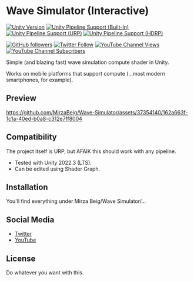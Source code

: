 # Wave Simulator (Interactive)

[![Unity Version](https://img.shields.io/badge/Unity-2022.3%20LTS%2B-blueviolet?logo=unity)](https://unity3d.com/get-unity/download)
[![Unity Pipeline Support (Built-In)](https://img.shields.io/badge/BiRP_✔️-darkgreen?logo=unity)](https://unity3d.com/get-unity/download)
[![Unity Pipeline Support (URP)](https://img.shields.io/badge/URP_✔️-blue?logo=unity)](https://unity3d.com/get-unity/download)
[![Unity Pipeline Support (HDRP)](https://img.shields.io/badge/HDRP_✔️-darkred?logo=unity)](https://unity3d.com/get-unity/download)

[![GitHub followers](https://img.shields.io/github/followers/MirzaBeig?style=social)](https://github.com/MirzaBeig?tab=followers)
[![Twitter Follow](https://img.shields.io/twitter/follow/TheMirzaBeig?style=social)](http://twitter.com/intent/user?screen_name=TheMirzaBeig)
[![YouTube Channel Views](https://img.shields.io/youtube/channel/views/UC5c5JgFyiFXKXCVRh2DsRJg?style=social)](https://www.youtube.com/MirzaBeig)
[![YouTube Channel Subscribers](https://img.shields.io/youtube/channel/subscribers/UC5c5JgFyiFXKXCVRh2DsRJg?style=social)](https://www.youtube.com/MirzaBeig)

Simple (and blazing fast) wave simulation compute shader in Unity.

Works on mobile platforms that support compute (...most modern smartphones, for example).

## Preview

https://github.com/MirzaBeig/Wave-Simulator/assets/37354140/162a663f-1c1a-40ed-b0a8-c312e7ff8004

## Compatibility

The project itself is URP, but AFAIK this should work with any pipeline.

- Tested with Unity 2022.3 (LTS). 
- Can be edited using Shader Graph.

## Installation

You'll find everything under Mirza Beig/Wave Simulator/...

## Social Media
- [Twitter](https://twitter.com/TheMirzaBeig/)
- [YouTube](https://www.youtube.com/c/MirzaBeig)

## License

Do whatever you want with this.

